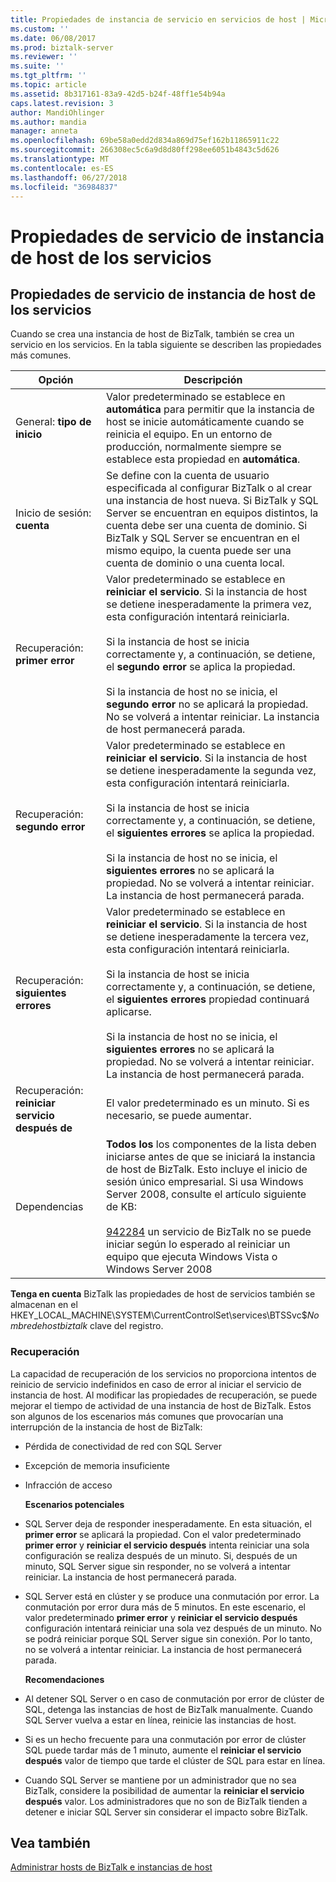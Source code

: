 ```yaml
---
title: Propiedades de instancia de servicio en servicios de host | Microsoft Docs
ms.custom: ''
ms.date: 06/08/2017
ms.prod: biztalk-server
ms.reviewer: ''
ms.suite: ''
ms.tgt_pltfrm: ''
ms.topic: article
ms.assetid: 8b317161-83a9-42d5-b24f-48ff1e54b94a
caps.latest.revision: 3
author: MandiOhlinger
ms.author: mandia
manager: anneta
ms.openlocfilehash: 69be58a0edd2d834a869d75ef162b11865911c22
ms.sourcegitcommit: 266308ec5c6a9d8d80ff298ee6051b4843c5d626
ms.translationtype: MT
ms.contentlocale: es-ES
ms.lasthandoff: 06/27/2018
ms.locfileid: "36984837"
---
```

# <a name="host-instance-service-properties-in-services"></a>Propiedades de servicio de instancia de host de los servicios
## <a name="host-instance-service-properties-in-services"></a>Propiedades de servicio de instancia de host de los servicios  
 Cuando se crea una instancia de host de BizTalk, también se crea un servicio en los servicios. En la tabla siguiente se describen las propiedades más comunes.  
  
|Opción|Descripción|  
|------------|-----------------|  
|General: **tipo de inicio**|Valor predeterminado se establece en **automática** para permitir que la instancia de host se inicie automáticamente cuando se reinicia el equipo. En un entorno de producción, normalmente siempre se establece esta propiedad en **automática**.|  
|Inicio de sesión: **cuenta**|Se define con la cuenta de usuario especificada al configurar BizTalk o al crear una instancia de host nueva. Si BizTalk y SQL Server se encuentran en equipos distintos, la cuenta debe ser una cuenta de dominio. Si BizTalk y SQL Server se encuentran en el mismo equipo, la cuenta puede ser una cuenta de dominio o una cuenta local.|  
|Recuperación: **primer error**|Valor predeterminado se establece en **reiniciar el servicio**. Si la instancia de host se detiene inesperadamente la primera vez, esta configuración intentará reiniciarla.<br /><br /> Si la instancia de host se inicia correctamente y, a continuación, se detiene, el **segundo error** se aplica la propiedad.<br /><br /> Si la instancia de host no se inicia, el **segundo error** no se aplicará la propiedad. No se volverá a intentar reiniciar. La instancia de host permanecerá parada.|  
|Recuperación: **segundo error**|Valor predeterminado se establece en **reiniciar el servicio**. Si la instancia de host se detiene inesperadamente la segunda vez, esta configuración intentará reiniciarla.<br /><br /> Si la instancia de host se inicia correctamente y, a continuación, se detiene, el **siguientes errores** se aplica la propiedad.<br /><br /> Si la instancia de host no se inicia, el **siguientes errores** no se aplicará la propiedad. No se volverá a intentar reiniciar. La instancia de host permanecerá parada.|  
|Recuperación: **siguientes errores**|Valor predeterminado se establece en **reiniciar el servicio**. Si la instancia de host se detiene inesperadamente la tercera vez, esta configuración intentará reiniciarla.<br /><br /> Si la instancia de host se inicia correctamente y, a continuación, se detiene, el **siguientes errores** propiedad continuará aplicarse.<br /><br /> Si la instancia de host no se inicia, el **siguientes errores** no se aplicará la propiedad. No se volverá a intentar reiniciar. La instancia de host permanecerá parada.|  
|Recuperación: **reiniciar servicio después de**|El valor predeterminado es un minuto. Si es necesario, se puede aumentar.|  
|Dependencias|**Todos los** los componentes de la lista deben iniciarse antes de que se iniciará la instancia de host de BizTalk. Esto incluye el inicio de sesión único empresarial. Si usa Windows Server 2008, consulte el artículo siguiente de KB:<br /><br /> [942284](http://support.microsoft.com/kb/942284) un servicio de BizTalk no se puede iniciar según lo esperado al reiniciar un equipo que ejecuta Windows Vista o Windows Server 2008|  
  
 **Tenga en cuenta** BizTalk las propiedades de host de servicios también se almacenan en el HKEY_LOCAL_MACHINE\SYSTEM\CurrentControlSet\services\BTSSvc$*Nombredehostbiztalk* clave del registro.  
  
### <a name="recovery"></a>Recuperación  
 La capacidad de recuperación de los servicios no proporciona intentos de reinicio de servicio indefinidos en caso de error al iniciar el servicio de instancia de host. Al modificar las propiedades de recuperación, se puede mejorar el tiempo de actividad de una instancia de host de BizTalk. Estos son algunos de los escenarios más comunes que provocarían una interrupción de la instancia de host de BizTalk:  
  
- Pérdida de conectividad de red con SQL Server  
  
- Excepción de memoria insuficiente  
  
- Infracción de acceso  
  
  **Escenarios potenciales**  
  
- SQL Server deja de responder inesperadamente. En esta situación, el **primer error** se aplicará la propiedad. Con el valor predeterminado **primer error** y **reiniciar el servicio después** intenta reiniciar una sola configuración se realiza después de un minuto. Si, después de un minuto, SQL Server sigue sin responder, no se volverá a intentar reiniciar. La instancia de host permanecerá parada.  
  
- SQL Server está en clúster y se produce una conmutación por error. La conmutación por error dura más de 5 minutos. En este escenario, el valor predeterminado **primer error** y **reiniciar el servicio después** configuración intentará reiniciar una sola vez después de un minuto. No se podrá reiniciar porque SQL Server sigue sin conexión. Por lo tanto, no se volverá a intentar reiniciar. La instancia de host permanecerá parada.  
  
  **Recomendaciones**  
  
- Al detener SQL Server o en caso de conmutación por error de clúster de SQL, detenga las instancias de host de BizTalk manualmente. Cuando SQL Server vuelva a estar en línea, reinicie las instancias de host.  
  
- Si es un hecho frecuente para una conmutación por error de clúster SQL puede tardar más de 1 minuto, aumente el **reiniciar el servicio después** valor de tiempo que tarde el clúster de SQL para estar en línea.  
  
- Cuando SQL Server se mantiene por un administrador que no sea BizTalk, considere la posibilidad de aumentar la **reiniciar el servicio después** valor. Los administradores que no son de BizTalk tienden a detener e iniciar SQL Server sin considerar el impacto sobre BizTalk.  
  
## <a name="see-also"></a>Vea también  
 [Administrar hosts de BizTalk e instancias de host](../core/managing-biztalk-hosts-and-host-instances.md)